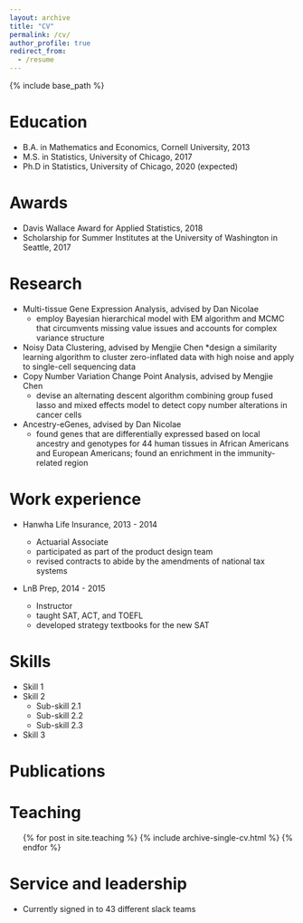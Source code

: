 ```yaml
---
layout: archive
title: "CV"
permalink: /cv/
author_profile: true
redirect_from:
  - /resume
---
```


{% include base_path %}

Education
======
* B.A. in Mathematics and Economics, Cornell University, 2013
* M.S. in Statistics, University of Chicago, 2017
* Ph.D in Statistics, University of Chicago, 2020 (expected)

Awards
======
* Davis Wallace Award for Applied Statistics, 2018
* Scholarship for Summer Institutes at the University of Washington in Seattle, 2017


Research
======
* Multi-tissue Gene Expression Analysis, advised by Dan Nicolae
  * employ Bayesian hierarchical model with EM algorithm and MCMC that circumvents missing value issues and accounts for complex variance structure
* Noisy Data Clustering, advised by Mengjie Chen
  *design a similarity learning algorithm to cluster zero-inflated data with high noise and
apply to single-cell sequencing data
* Copy Number Variation Change Point Analysis, advised by Mengjie Chen
  * devise an alternating descent algorithm combining group fused lasso and mixed effects model to detect copy number alterations in cancer cells
* Ancestry-eGenes, advised by Dan Nicolae
  * found genes that are differentially expressed based on local ancestry and genotypes for 44 human tissues in African Americans and European Americans; found an enrichment in the immunity-related region


Work experience
======
* Hanwha Life Insurance, 2013 - 2014 
  * Actuarial Associate
  * participated as part of the product design team
  * revised contracts to abide by the amendments of national tax systems

* LnB Prep, 2014 - 2015 
  * Instructor
  * taught SAT, ACT, and TOEFL
  * developed strategy textbooks for the new SAT
  
Skills
======
* Skill 1
* Skill 2
  * Sub-skill 2.1
  * Sub-skill 2.2
  * Sub-skill 2.3
* Skill 3

Publications
======
  <ul></ul>
  
Teaching
======
  <ul>{% for post in site.teaching %}
    {% include archive-single-cv.html %}
  {% endfor %}</ul>
  
Service and leadership
======
* Currently signed in to 43 different slack teams
